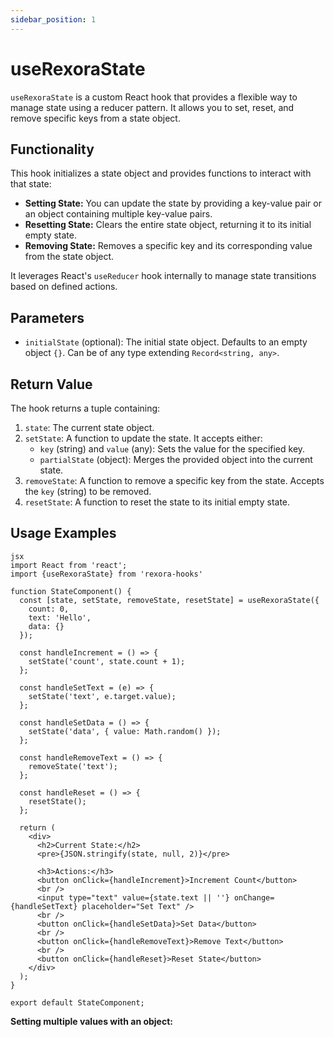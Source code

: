 ```yaml
---
sidebar_position: 1
---
```


# useRexoraState

`useRexoraState` is a custom React hook that provides a flexible way to manage state using a reducer pattern. It allows you to set, reset, and remove specific keys from a state object.

## Functionality

This hook initializes a state object and provides functions to interact with that state:

*   **Setting State:** You can update the state by providing a key-value pair or an object containing multiple key-value pairs.
*   **Resetting State:** Clears the entire state object, returning it to its initial empty state.
*   **Removing State:** Removes a specific key and its corresponding value from the state object.

It leverages React's `useReducer` hook internally to manage state transitions based on defined actions.

## Parameters

*   `initialState` (optional): The initial state object. Defaults to an empty object `{}`. Can be of any type extending `Record<string, any>`.

## Return Value

The hook returns a tuple containing:

1.  `state`: The current state object.
2.  `setState`: A function to update the state. It accepts either:
    *   `key` (string) and `value` (any): Sets the value for the specified key.
    *   `partialState` (object): Merges the provided object into the current state.
3.  `removeState`: A function to remove a specific key from the state. Accepts the `key` (string) to be removed.
4.  `resetState`: A function to reset the state to its initial empty state.

## Usage Examples
```
jsx
import React from 'react';
import {useRexoraState} from 'rexora-hooks' 

function StateComponent() {
  const [state, setState, removeState, resetState] = useRexoraState({
    count: 0,
    text: 'Hello',
    data: {}
  });

  const handleIncrement = () => {
    setState('count', state.count + 1);
  };

  const handleSetText = (e) => {
    setState('text', e.target.value);
  };

  const handleSetData = () => {
    setState('data', { value: Math.random() });
  };

  const handleRemoveText = () => {
    removeState('text');
  };

  const handleReset = () => {
    resetState();
  };

  return (
    <div>
      <h2>Current State:</h2>
      <pre>{JSON.stringify(state, null, 2)}</pre>

      <h3>Actions:</h3>
      <button onClick={handleIncrement}>Increment Count</button>
      <br />
      <input type="text" value={state.text || ''} onChange={handleSetText} placeholder="Set Text" />
      <br />
      <button onClick={handleSetData}>Set Data</button>
      <br />
      <button onClick={handleRemoveText}>Remove Text</button>
      <br />
      <button onClick={handleReset}>Reset State</button>
    </div>
  );
}

export default StateComponent;
```
**Setting multiple values with an object:**